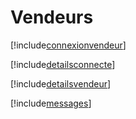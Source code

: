 # Vendeurs

[!include[connexionvendeur](vendeurs.connexionvendeur.autogen.md)]

[!include[detailsconnecte](vendeurs.detailsconnecte.autogen.md)]

[!include[detailsvendeur](vendeurs.detailsvendeur.autogen.md)]

[!include[messages](vendeurs.messages.autogen.md)]



























